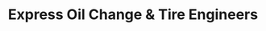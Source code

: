 ---
title: "Express Oil Change & Tire Engineers"
url: /memphis/express-oil-change-und-tire-engineers-covington-pike/
shop: Reifen
---